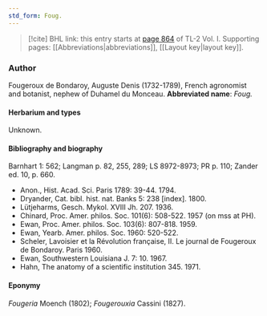 ```yaml
---
std_form: Foug.
---
```


> [!cite] BHL link: this entry starts at [page 864](https://www.biodiversitylibrary.org/page/33120995) of TL-2 Vol. I.
> Supporting pages: [[Abbreviations|abbreviations]], [[Layout key|layout key]].

### Author

Fougeroux de Bondaroy, Auguste Denis (1732-1789), French agronomist and botanist, nephew of Duhamel du Monceau. 
**Abbreviated name**: *Foug.*

#### Herbarium and types

Unknown.

#### Bibliography and biography

Barnhart 1: 562; Langman p. 82, 255, 289; LS 8972-8973; PR p. 110; Zander ed. 10, p. 660.
- Anon., Hist. Acad. Sci. Paris 1789: 39-44. 1794.
- Dryander, Cat. bibl. hist. nat. Banks 5: 238 \[index\]. 1800.
- Lütjeharms, Gesch. Mykol. XVIII Jh. 207. 1936.
- Chinard, Proc. Amer. philos. Soc. 101(6): 508-522. 1957 (on mss at PH).
- Ewan, Proc. Amer. philos. Soc. 103(6): 807-818. 1959.
- Ewan, Yearb. Amer. philos. Soc. 1960: 520-522.
- Scheler, Lavoisier et la Révolution française, II. Le journal de Fougeroux de Bondaroy. Paris 1960.
- Ewan, Southwestern Louisiana J. 7: 10. 1967.
- Hahn, The anatomy of a scientific institution 345. 1971.

#### Eponymy

*Fougeria* Moench (1802); *Fougerouxia* Cassini (1827).

